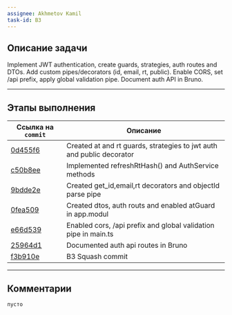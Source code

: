 ```yaml
---
assignee: Akhmetov Kamil
task-id: B3
---
```

## **Описание задачи**

Implement JWT authentication, create guards, strategies, auth routes and DTOs. Add custom pipes/decorators (id, email, rt, public). Enable CORS, set /api prefix, apply global validation pipe. Document auth API in Bruno.

---
## **Этапы выполнения**

| Ссылка на `commit`                                                                                   | Описание                                                              |
| ---------------------------------------------------------------------------------------------------- | --------------------------------------------------------------------- |
| [0d455f6](https://github.com/iamfromhe1l/pet-market/commit/0d455f67fb5cd106f5d709b9d8694d7dd0756299) | Created at and rt guards, strategies to jwt auth and public decorator |
| [c50b8ee](https://github.com/iamfromhe1l/pet-market/commit/c50b8ee400ae02dcabbf124007e001fb03af562c) | Implemented refreshRtHash() and AuthService methods                   |
| [9bdde2e](https://github.com/iamfromhe1l/pet-market/commit/9bdde2e7d12015912782d7521dc201bb5430bb17) | Created get_id,email,rt decorators and objectId parse pipe            |
| [0fea509](https://github.com/iamfromhe1l/pet-market/commit/0fea50981d605ea3fa4a6ddec895e5dc9188e94d) | Created dtos, auth routs and enabled atGuard in app.modul             |
| [e66d539](https://github.com/iamfromhe1l/pet-market/commit/e66d539a149244cf4f9549d0e02886d71b58eebf) | Enabled cors, /api prefix and global validation pipe in main.ts       |
| [25964d1](https://github.com/iamfromhe1l/pet-market/commit/25964d1d22db58dd0a1d9f4490d5aed7f22d3aa7) | Documented auth api routes in Bruno                                   |
| [f3b910e](https://github.com/iamfromhe1l/pet-market/commit/f3b910e20b8e1c0bfd1933cea90aef701de738ce) | B3 Squash commit                                                      |

---
## **Комментарии**

`пусто`